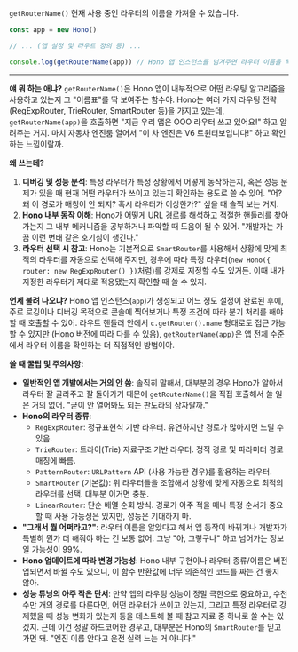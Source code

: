 `getRouterName()`
현재 사용 중인 라우터의 이름을 가져올 수 있습니다.

```typescript
const app = new Hono()

// ... (앱 설정 및 라우트 정의 등) ...

console.log(getRouterName(app)) // Hono 앱 인스턴스를 넘겨주면 라우터 이름을 찍어줌!
```

---

**얘 뭐 하는 애냐?**
`getRouterName()`은 Hono 앱이 내부적으로 어떤 라우팅 알고리즘을 사용하고 있는지 그 "이름표"를 딱 보여주는 함수야. Hono는 여러 가지 라우팅 전략(RegExpRouter, TrieRouter, SmartRouter 등)을 가지고 있는데, `getRouterName(app)`을 호출하면 "지금 우리 앱은 OOO 라우터 쓰고 있어요!" 하고 알려주는 거지. 마치 자동차 엔진룸 열어서 "이 차 엔진은 V6 트윈터보입니다!" 하고 확인하는 느낌이랄까.

**왜 쓰는데?**
1.  **디버깅 및 성능 분석**: 특정 라우터가 특정 상황에서 어떻게 동작하는지, 혹은 성능 문제가 있을 때 현재 어떤 라우터가 쓰이고 있는지 확인하는 용도로 쓸 수 있어. "어? 왜 이 경로가 매칭이 안 되지? 혹시 라우터가 이상한가?" 싶을 때 슬쩍 보는 거지.
2.  **Hono 내부 동작 이해**: Hono가 어떻게 URL 경로를 해석하고 적절한 핸들러를 찾아가는지 그 내부 메커니즘을 공부하거나 파악할 때 도움이 될 수 있어. "개발자는 가끔 이런 변태 같은 호기심이 생긴다."
3.  **라우터 선택 시 참고**: Hono는 기본적으로 `SmartRouter`를 사용해서 상황에 맞게 최적의 라우터를 자동으로 선택해 주지만, 경우에 따라 특정 라우터(`new Hono({ router: new RegExpRouter() })`처럼)를 강제로 지정할 수도 있거든. 이때 내가 지정한 라우터가 제대로 적용됐는지 확인할 때 쓸 수 있지.

**언제 불려 나오냐?**
Hono 앱 인스턴스(`app`)가 생성되고 어느 정도 설정이 완료된 후에, 주로 로깅이나 디버깅 목적으로 콘솔에 찍어보거나 특정 조건에 따라 분기 처리를 해야 할 때 호출할 수 있어. 라우트 핸들러 안에서 `c.getRouter().name` 형태로도 접근 가능할 수 있지만 (Hono 버전에 따라 다를 수 있음), `getRouterName(app)`은 앱 전체 수준에서 라우터 이름을 확인하는 더 직접적인 방법이야.

**쓸 때 꿀팁 및 주의사항:**
*   **일반적인 앱 개발에서는 거의 안 씀**: 솔직히 말해서, 대부분의 경우 Hono가 알아서 라우터 잘 골라주고 잘 돌아가기 때문에 `getRouterName()`을 직접 호출해서 쓸 일은 거의 없어. "굳이 안 열어봐도 되는 판도라의 상자랄까."
*   **Hono의 라우터 종류**:
    *   `RegExpRouter`: 정규표현식 기반 라우터. 유연하지만 경로가 많아지면 느릴 수 있음.
    *   `TrieRouter`: 트라이(Trie) 자료구조 기반 라우터. 정적 경로 및 파라미터 경로 매칭에 빠름.
    *   `PatternRouter`: `URLPattern` API (사용 가능한 경우)를 활용하는 라우터.
    *   `SmartRouter` (기본값): 위 라우터들을 조합해서 상황에 맞게 자동으로 최적의 라우터를 선택. 대부분 이거면 충분.
    *   `LinearRouter`: 단순 배열 순회 방식. 경로가 아주 적을 때나 특정 순서가 중요할 때 사용 가능성은 있지만, 성능은 기대하지 마.
*   **"그래서 뭘 어쩌라고?"**: 라우터 이름을 알았다고 해서 앱 동작이 바뀌거나 개발자가 특별히 뭔가 더 해줘야 하는 건 보통 없어. 그냥 "아, 그렇구나" 하고 넘어가는 정보일 가능성이 99%.
*   **Hono 업데이트에 따라 변경 가능성**: Hono 내부 구현이나 라우터 종류/이름은 버전업되면서 바뀔 수도 있으니, 이 함수 반환값에 너무 의존적인 코드를 짜는 건 좋지 않아.
*   **성능 튜닝의 아주 작은 단서**: 만약 앱의 라우팅 성능이 정말 극한으로 중요하고, 수천수만 개의 경로를 다룬다면, 어떤 라우터가 쓰이고 있는지, 그리고 특정 라우터로 강제했을 때 성능 변화가 있는지 등을 테스트해 볼 때 참고 자료 중 하나로 쓸 수는 있겠지. 근데 이건 정말 하드코어한 경우고, 대부분은 Hono의 `SmartRouter`를 믿고 가면 돼. "엔진 이름 안다고 운전 실력 느는 거 아니다."